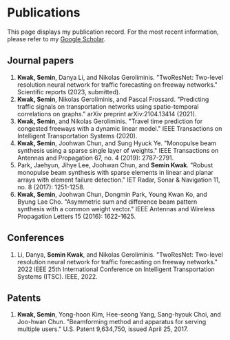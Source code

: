 # Publications

This page displays my publication record. For the most recent information, please refer to my [Google Scholar](https://scholar.google.com/citations?user=i6k3J_wAAAAJ&hl=en).

## Journal papers

1. **Kwak, Semin**, Danya Li, and Nikolas Geroliminis. "TwoResNet: Two-level resolution neural network for traffic forecasting on freeway networks." Scientific reports (2023, submitted).
2. **Kwak, Semin**, Nikolas Geroliminis, and Pascal Frossard. "Predicting traffic signals on transportation networks using spatio-temporal correlations on graphs." arXiv preprint arXiv:2104.13414 (2021).
3. **Kwak, Semin**, and Nikolas Geroliminis. "Travel time prediction for congested freeways with a dynamic linear model." IEEE Transactions on Intelligent Transportation Systems (2020).
4. **Kwak, Semin**, Joohwan Chun, and Sung Hyuck Ye. "Monopulse beam synthesis using a sparse single layer of weights." IEEE Transactions on Antennas and Propagation 67, no. 4 (2019): 2787-2791.
5. Park, Jaehyun, Jihye Lee, Joohwan Chun, and **Semin Kwak**. "Robust monopulse beam synthesis with sparse elements in linear and planar arrays with element failure detection." IET Radar, Sonar & Navigation 11, no. 8 (2017): 1251-1258.
6. **Kwak, Semin**, Joohwan Chun, Dongmin Park, Young Kwan Ko, and Byung Lae Cho. "Asymmetric sum and difference beam pattern synthesis with a common weight vector." IEEE Antennas and Wireless Propagation Letters 15 (2016): 1622-1625.

## Conferences

1. Li, Danya, **Semin Kwak**, and Nikolas Geroliminis. "TwoResNet: Two-level resolution neural network for traffic forecasting on freeway networks." 2022 IEEE 25th International Conference on Intelligent Transportation Systems (ITSC). IEEE, 2022.

## Patents

1. **Kwak, Semin**, Yong-hoon Kim, Hee-seong Yang, Sang-hyouk Choi, and Joo-hwan Chun. "Beamforming method and apparatus for serving multiple users." U.S. Patent 9,634,750, issued April 25, 2017.
